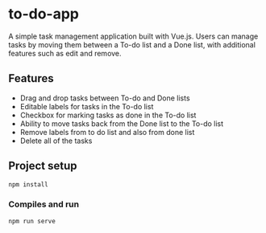 # to-do-app

A simple task management application built with Vue.js. Users can manage tasks by moving them between a To-do list and a Done list, with additional features such as edit and remove.

## Features

- Drag and drop tasks between To-do and Done lists
- Editable labels for tasks in the To-do list
- Checkbox for marking tasks as done in the To-do list
- Ability to move tasks back from the Done list to the To-do list
- Remove labels from to do list and also from done list
- Delete all of the tasks

## Project setup

```
npm install
```

### Compiles and run

```
npm run serve
```
